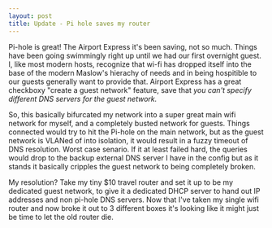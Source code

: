 ```yaml
---
layout: post
title: Update - Pi hole saves my router
---
```


Pi-hole is great! The Airport Express it's been saving, not so much. Things have been going swimmingly right up until we had our first overnight guest. I, like most modern hosts, recognize that wi-fi has dropped itself into the base of the modern Maslow's hierachy of needs and in being hospitible to our guests generally want to provide that. Airport Express has a great checkboxy "create a guest network" feature, save that *you can't specify different DNS servers for the guest network.*

So, this basically bifurcated my network into a super great main wifi network for myself, and a completely busted network for guests. Things connected would try to hit the Pi-hole on the main network, but as the guest network is VLANed of into isolation, it would result in a fuzzy timeout of DNS resolution. Worst case senario. If it at least failed hard, the queries would drop to the backup external DNS server I have in the config but as it stands it basically cripples the guest network to being completely broken.

My resolution? Take my tiny $10 travel router and set it up to be my dedicated guest network, to give it a dedicated DHCP server to hand out IP addresses and non pi-hole DNS servers. Now that I've taken my single wifi router and now broke it out to 3 different boxes it's looking like it might just be time to let the old router die.

